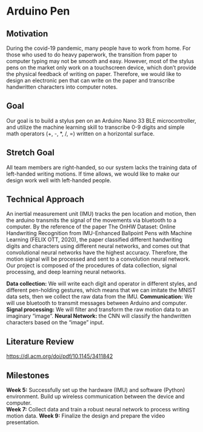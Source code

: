 # Arduino Pen

## Motivation
During the covid-19 pandemic, many people have to work from home. For those who used to do heavy paperwork, the transition from paper to computer typing may not be smooth and easy. However, most of the stylus pens on the market only work on a touchscreen device, which don’t provide the physical feedback of writing on paper. Therefore, we would like to design an electronic pen that can write on the paper and transcribe handwritten characters into computer notes. 
<br>

## Goal
Our goal is to build a stylus pen on an Arduino Nano 33 BLE microcontroller, and utilize the machine learning skill to transcribe 0-9 digits and simple math operators (+, -, *, /, =)  written on a horizontal surface. 
<br>

## Stretch Goal
All team members are right-handed, so our system lacks the training data of left-handed writing motions. If time allows, we would like to make our design work well with left-handed people. 
<br>

## Technical Approach
An inertial measurement unit (IMU) tracks the pen location and motion, then the arduino transmits the signal of the movements via bluetooth to a computer.  By the reference of the paper The OnHW Dataset: Online Handwriting Recognition from IMU-Enhanced Ballpoint Pens with Machine Learning (FELIX OTT, 2020), the paper classified different handwriting digits and characters using different neural networks, and comes out that convolutional neural networks have the highest accuracy. Therefore, the motion signal will be processed and sent to a convolution neural network. 
Our project is composed of the procedures of data collection, signal processing, and deep learning neural networks. 

**Data collection:** We will write each digit and operator in different styles, and different pen-holding gestures, which means that we can imitate the MNIST data sets,  then we collect the raw data from the IMU.
**Communication:** We will use bluetooth to transmit messages between Arduino and computer. 
**Signal processing:** We will filter and transform the raw motion data to an imaginary “image”. 
**Neural Network:** the CNN will classify the handwritten characters based on the “image” input. 

## Literature Review
https://dl.acm.org/doi/pdf/10.1145/3411842

## Milestones
**Week 5:** Successfully set up the hardware (IMU) and software (Python) environment. Build up wireless communication between the device and computer.  
**Week 7:** Collect data and train a robust neural network to process writing motion data. 
**Week 9:** Finalize the design and prepare the video presentation. 

